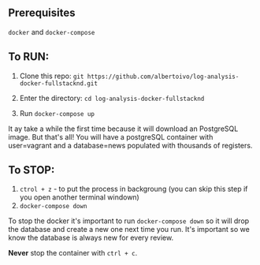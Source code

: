 ## Prerequisites

`docker` and `docker-compose`

## To RUN:

1. Clone this repo: `git https://github.com/albertoivo/log-analysis-docker-fullstacknd.git`

2. Enter the directory: `cd log-analysis-docker-fullstacknd`

3. Run `docker-compose up`

It ay take a while the first time because it will download an PostgreSQL image. But that's all! You will have a postgreSQL container with user=vagrant and a database=news populated with thousands of registers.

## To STOP:

1. `ctrol + z` - to put the process in backgroung (you can skip this step if you open another terminal windown)
2. `docker-compose down`

To stop the docker it's important to run `docker-compose down` so it will drop the database and create a new one next time you run. It's important so we know the database is always new for every review.

**Never** stop the container with `ctrl + c`.
